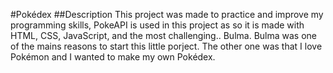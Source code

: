 #Pokédex 
##Description
This project was made to practice and improve my programming skills,
PokeAPI is used in this project as so it is made with HTML, CSS, JavaScript,
and the most challenging.. Bulma.
Bulma was one of the mains reasons to start this little porject.
The other one was that I love Pokémon and I wanted to make my own Pokédex.